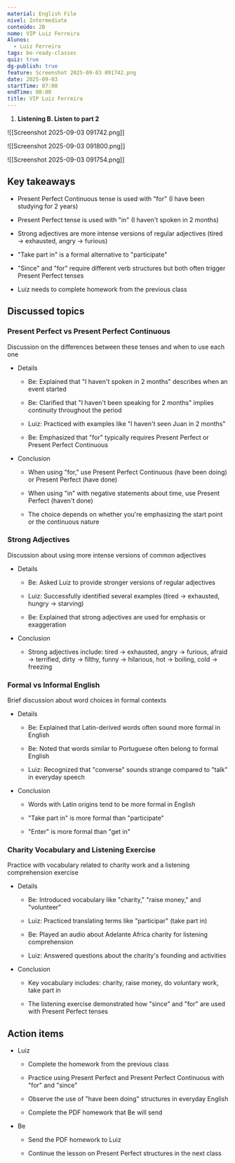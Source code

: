 ```yaml
---
material: English File
nivel: Intermediate
conteúdo: 2B
nome: VIP Luiz Ferreira
Alunos:
  - Luiz Ferreira
tags: be-ready-classes
quiz: true
dg-publish: true
feature: Screenshot 2025-09-03 091742.png
date: 2025-09-03
startTime: 07:00
endTime: 08:00
title: VIP Luiz Ferreira
---
```

1. **Listening B. Listen to part 2**

![[Screenshot 2025-09-03 091742.png]]

![[Screenshot 2025-09-03 091800.png]]

![[Screenshot 2025-09-03 091754.png]]

## Key takeaways

- Present Perfect Continuous tense is used with "for" (I have been studying for 2 years)
    
- Present Perfect tense is used with "in" (I haven't spoken in 2 months)
    
- Strong adjectives are more intense versions of regular adjectives (tired → exhausted, angry → furious)
    
- "Take part in" is a formal alternative to "participate"
    
- "Since" and "for" require different verb structures but both often trigger Present Perfect tenses
    
- Luiz needs to complete homework from the previous class
    

## Discussed topics

### Present Perfect vs Present Perfect Continuous

Discussion on the differences between these tenses and when to use each one

- Details
    
    - Be: Explained that "I haven't spoken in 2 months" describes when an event started
        
    - Be: Clarified that "I haven't been speaking for 2 months" implies continuity throughout the period
        
    - Luiz: Practiced with examples like "I haven't seen Juan in 2 months"
        
    - Be: Emphasized that "for" typically requires Present Perfect or Present Perfect Continuous
        
- Conclusion
    
    - When using "for," use Present Perfect Continuous (have been doing) or Present Perfect (have done)
        
    - When using "in" with negative statements about time, use Present Perfect (haven't done)
        
    - The choice depends on whether you're emphasizing the start point or the continuous nature
        

### Strong Adjectives

Discussion about using more intense versions of common adjectives

- Details
    
    - Be: Asked Luiz to provide stronger versions of regular adjectives
        
    - Luiz: Successfully identified several examples (tired → exhausted, hungry → starving)
        
    - Be: Explained that strong adjectives are used for emphasis or exaggeration
        
- Conclusion
    
    - Strong adjectives include: tired → exhausted, angry → furious, afraid → terrified, dirty → filthy, funny → hilarious, hot → boiling, cold → freezing
        

### Formal vs Informal English

Brief discussion about word choices in formal contexts

- Details
    
    - Be: Explained that Latin-derived words often sound more formal in English
        
    - Be: Noted that words similar to Portuguese often belong to formal English
        
    - Luiz: Recognized that "converse" sounds strange compared to "talk" in everyday speech
        
- Conclusion
    
    - Words with Latin origins tend to be more formal in English
        
    - "Take part in" is more formal than "participate"
        
    - "Enter" is more formal than "get in"
        

### Charity Vocabulary and Listening Exercise

Practice with vocabulary related to charity work and a listening comprehension exercise

- Details
    
    - Be: Introduced vocabulary like "charity," "raise money," and "volunteer"
        
    - Luiz: Practiced translating terms like "participar" (take part in)
        
    - Be: Played an audio about Adelante Africa charity for listening comprehension
        
    - Luiz: Answered questions about the charity's founding and activities
        
- Conclusion
    
    - Key vocabulary includes: charity, raise money, do voluntary work, take part in
        
    - The listening exercise demonstrated how "since" and "for" are used with Present Perfect tenses
        

## Action items

- Luiz
    
    - Complete the homework from the previous class
        
    - Practice using Present Perfect and Present Perfect Continuous with "for" and "since"
        
    - Observe the use of "have been doing" structures in everyday English
        
    - Complete the PDF homework that Be will send
        
- Be
    
    - Send the PDF homework to Luiz
        
    - Continue the lesson on Present Perfect structures in the next class
